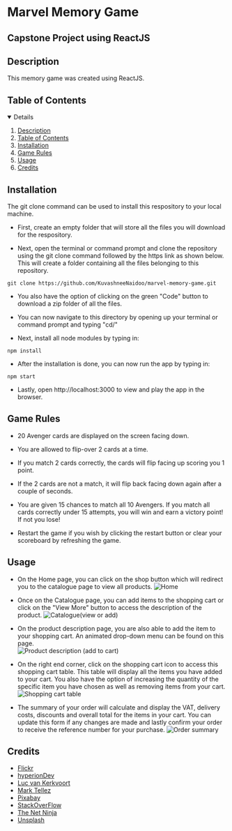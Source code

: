 # Marvel Memory Game

## Capstone Project using ReactJS

## Description

This memory game was created using ReactJS.

## Table of Contents

<details open="open">
<ol>
<li><a href="#description">Description</a></li>
<li><a href="#table-of-contents">Table of Contents</a></li>
<li><a href="#installation">Installation</a></li>
<li><a href="#game-rules">Game Rules</a></li>
<li><a href="#usage">Usage</a></li>
<li><a href="#credits">Credits</a></li>
</ol>
</details>

## Installation

The git clone command can be used to install this respository to your local machine.

- First, create an empty folder that will store all the files you will download for the respository.

- Next, open the terminal or command prompt and clone the repository using the git clone command followed by the https link as shown below.
  This will create a folder containing all the files belonging to this repository.

```
git clone https://github.com/KuvashneeNaidoo/marvel-memory-game.git
```

- You also have the option of clicking on the green "Code" button to download a zip folder of all the files.

- You can now navigate to this directory by opening up your terminal or command prompt and typing "cd/"

- Next, install all node modules by typing in:

```
npm install
```

- After the installation is done, you can now run the app by typing in:

```
npm start
```

- Lastly, open http://localhost:3000 to view and play the app in the browser.

## Game Rules

- 20 Avenger cards are displayed on the screen facing down.

- You are allowed to flip-over 2 cards at a time.

- If you match 2 cards correctly, the cards will flip facing up scoring you 1 point.

- If the 2 cards are not a match, it will flip back facing down again after a couple of seconds.

- You are given 15 chances to match all 10 Avengers. If you match all cards correctly under 15 attempts, you will win and earn a victory point! If not you lose!

- Restart the game if you wish by clicking the restart button or clear your scoreboard by refreshing the game.

## Usage

- On the Home page, you can click on the shop button which will redirect you to the catalogue page to view all products.
  ![Home](https://user-images.githubusercontent.com/105747929/179355703-5ea6624b-bc54-4013-b553-5975b10191fc.png)

- Once on the Catalogue page, you can add items to the shopping cart or click on the "View More" button to access the description of the product.
  ![Catalogue(view or add)](https://user-images.githubusercontent.com/105747929/179355775-89654087-5f1b-474d-99a8-e605096a316f.png)

- On the product description page, you are also able to add the item to your shopping cart. An animated drop-down menu can be found on this page.  
  ![Product description (add to cart)](https://user-images.githubusercontent.com/105747929/179355880-0f9eb6e5-3df3-4c71-8032-7b1db2dec180.png)

- On the right end corner, click on the shopping cart icon to access this shopping cart table. This table will display all the items you have added to your cart. You also have the option of increasing the quantity of the specific item you have chosen as well as removing items from your cart.
  ![Shopping cart table](https://user-images.githubusercontent.com/105747929/179355908-c9fb30f9-3f64-4d3d-afb6-fc9e58bcc43a.png)

- The summary of your order will calculate and display the VAT, delivery costs, discounts and overall total for the items in your cart.
  You can update this form if any changes are made and lastly confirm your order to receive the reference number for your purchase.
  ![Order summary](https://user-images.githubusercontent.com/105747929/179355952-d5c6a5a1-f472-43c5-8c6b-d42cddef6cf1.png)

## Credits

- [Flickr](https://flickr.com)
- [hyperionDev](https://www.hyperiondev.com)
- [Luc van Kerkvoort](https://dev.to/lucvankerkvoort/react-memory-game-2ep9)
- [Mark Tellez](https://youtu.be/MLNLT_-mBA0)
- [Pixabay](https://pixabay.com)
- [StackOverFlow](https://stackoverflow.com)
- [The Net Ninja](https://youtu.be/MzyAmBOzwPI)
- [Unsplash](https://unsplash.com)
